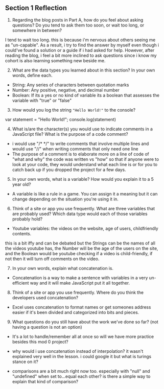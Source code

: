 ## Section 1 Reflection

1. Regarding the blog posts in Part A, how do you feel about asking questions? Do you tend to ask them too soon, or wait too long, or somewhere in between?

I tend to wait too long. this is because i'm nervous about others seeing me as "un-capable". As a result, i try to find the answer by myself even though i could've found a solution or a guide if i had asked for help. However, after reading the blog, i feel a bit more inclined to ask questions since i know my cohort is also learning something new beside me.

2. What are the data types you learned about in this section? In your own words, define each.

- String: Any series of characters between quotation marks
- Number: Any positive, negative, and decimal number
- Boolean: If its a yes or no kind of variable its a boolean that assesses the variable with "true" or "false"

3. How would you log the string `"Hello World!"` to the console?

var statement = "Hello World!";
console.log(statement)

4. What is/are the character(s) you would use to indicate comments in a JavaScript file? What is the purpose of a code comment?

- i would use "/* */" to write comments that involve multiple lines and would use "//" when writing comments that only need one line
- The purpose of a comment is to elaborate more on a line of code of "what and why" the code was written vs "how" so that if anyone were to look at your code, they would understand what each line is or for you to catch back up if you dropped the project for a few days.

5. In your own words, what is a variable? How would you explain it to a 5 year old?

- A variable is like a rule in a game. You can assign it a meaning but it can change depending on the situation you're using it in.

6. Think of a site or app you use frequently. What are three variables that are probably used? Which data type would each of those variables probably hold?

- Youtube variables: the videos on the website, age of users, childfriendly contents.

this is a bit iffy and can be debated but the Strings can be the names of all the videos youtube has, the Number will be the age of the users on the site, and the Boolean would be youtube checking if a video is child-friendly, if not then it will turn off comments on the video.

7. In your own words, explain what concatenation is.

- Concatenation is a way to make a sentence with variables in a very un-efficient way and it will make JavaScript put it all together.

8. Think of a site or app you use frequently. Where do you think the developers used concatenation?

- Excel uses concatenation to format names or get someones address easier if it's been divided and categorized into bits and pieces.

9. What questions do you still have about the work we've done so far? (not having a question is not an option)

- It's a lot to handle/remember all at once so will we have more practice besides this mod 0 project?

- why would i use concatenation instead of interpolation? it wasn't explained very well in the lesson. i could google it but what is turings stance on it?

- comparisons are a bit much right now too. especially with "null" and "undefined" when set to...equal each other? is there a simple way to explain that kind of comparison? 

